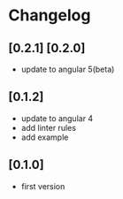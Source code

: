 # Changelog

## [0.2.1] [0.2.0]

- update to angular 5(beta)

## [0.1.2]

- update to angular 4
- add linter rules
- add example

## [0.1.0]

- first version